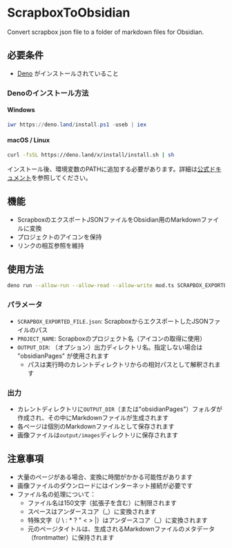 # ScrapboxToObsidian
Convert scrapbox json file to a folder of markdown files for Obsidian.

## 必要条件
- [Deno](https://deno.land/) がインストールされていること

### Denoのインストール方法
#### Windows
```powershell
iwr https://deno.land/install.ps1 -useb | iex
```

#### macOS / Linux
```bash
curl -fsSL https://deno.land/x/install/install.sh | sh
```

インストール後、環境変数のPATHに追加する必要があります。詳細は[公式ドキュメント](https://deno.land/manual/getting_started/installation)を参照してください。

## 機能
- ScrapboxのエクスポートJSONファイルをObsidian用のMarkdownファイルに変換
- プロジェクトのアイコンを保持
- リンクの相互参照を維持

## 使用方法
```bash
deno run --allow-run --allow-read --allow-write mod.ts SCRAPBOX_EXPORTED_FILE.json PROJECT_NAME [OUTPUT_DIR]
```

### パラメータ
- `SCRAPBOX_EXPORTED_FILE.json`: ScrapboxからエクスポートしたJSONファイルのパス
- `PROJECT_NAME`: Scrapboxのプロジェクト名（アイコンの取得に使用）
- `OUTPUT_DIR`: （オプション）出力ディレクトリ名。指定しない場合は "obsidianPages" が使用されます
  - パスは実行時のカレントディレクトリからの相対パスとして解釈されます

### 出力
- カレントディレクトリに`OUTPUT_DIR`（または"obsidianPages"）フォルダが作成され、その中にMarkdownファイルが生成されます
- 各ページは個別のMarkdownファイルとして保存されます
- 画像ファイルは`output/images`ディレクトリに保存されます

## 注意事項
- 大量のページがある場合、変換に時間がかかる可能性があります
- 画像ファイルのダウンロードにはインターネット接続が必要です
- ファイル名の処理について：
  - ファイル名は150文字（拡張子を含む）に制限されます
  - スペースはアンダースコア（_）に変換されます
  - 特殊文字（/ \\ : * ? " < > |）はアンダースコア（_）に変換されます
  - 元のページタイトルは、生成されるMarkdownファイルのメタデータ（frontmatter）に保持されます